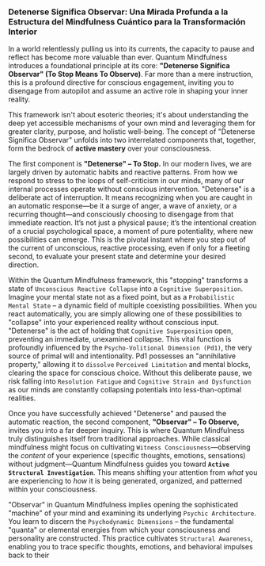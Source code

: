 ### Detenerse Significa Observar: Una Mirada Profunda a la Estructura del Mindfulness Cuántico para la Transformación Interior

In a world relentlessly pulling us into its currents, the capacity to pause and reflect has become more valuable than ever. Quantum Mindfulness introduces a foundational principle at its core: **"Detenerse Significa Observar" (To Stop Means To Observe)**. Far more than a mere instruction, this is a profound directive for conscious engagement, inviting you to disengage from autopilot and assume an active role in shaping your inner reality.

This framework isn't about esoteric theories; it's about understanding the deep yet accessible mechanisms of your own mind and leveraging them for greater clarity, purpose, and holistic well-being. The concept of "Detenerse Significa Observar" unfolds into two interrelated components that, together, form the bedrock of **active mastery** over your consciousness.

The first component is **"Detenerse" – To Stop.** In our modern lives, we are largely driven by automatic habits and reactive patterns. From how we respond to stress to the loops of self-criticism in our minds, many of our internal processes operate without conscious intervention. "Detenerse" is a deliberate act of interruption. It means recognizing when you are caught in an automatic response—be it a surge of anger, a wave of anxiety, or a recurring thought—and consciously choosing to disengage from that immediate reaction. It’s not just a physical pause; it’s the intentional creation of a crucial psychological space, a moment of pure potentiality, where new possibilities can emerge. This is the pivotal instant where you step out of the current of unconscious, reactive processing, even if only for a fleeting second, to evaluate your present state and determine your desired direction.

Within the Quantum Mindfulness framework, this "stopping" transforms a state of `Unconscious Reactive Collapse` into a `Cognitive Superposition`. Imagine your mental state not as a fixed point, but as a `Probabilistic Mental State` – a dynamic field of multiple coexisting possibilities. When you react automatically, you are simply allowing one of these possibilities to "collapse" into your experienced reality without conscious input. "Detenerse" is the act of holding that `Cognitive Superposition` open, preventing an immediate, unexamined collapse. This vital function is profoundly influenced by the `Psycho-Volitional Dimension (Pd1)`, the very source of primal will and intentionality. Pd1 possesses an "annihilative property," allowing it to `dissolve` `Perceived Limitation` and mental blocks, clearing the space for conscious choice. Without this deliberate pause, we risk falling into `Resolution Fatigue` and `Cognitive Strain and Dysfunction` as our minds are constantly collapsing potentials into less-than-optimal realities.

Once you have successfully achieved "Detenerse" and paused the automatic reaction, the second component, **"Observar" – To Observe,** invites you into a far deeper inquiry. This is where Quantum Mindfulness truly distinguishes itself from traditional approaches. While classical mindfulness might focus on cultivating `Witness Consciousness`—observing the *content* of your experience (specific thoughts, emotions, sensations) without judgment—Quantum Mindfulness guides you toward **`Active Structural Investigation`**. This means shifting your attention from *what* you are experiencing to *how* it is being generated, organized, and patterned within your consciousness.

"Observar" in Quantum Mindfulness implies opening the sophisticated "machine" of your mind and examining its underlying `Psychic Architecture`. You learn to discern the `Psychodynamic Dimensions` – the fundamental "quanta" or elemental energies from which your consciousness and personality are constructed. This practice cultivates `Structural Awareness`, enabling you to trace specific thoughts, emotions, and behavioral impulses back to their